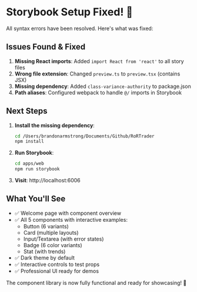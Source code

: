 # Storybook Setup Fixed! 🎉

All syntax errors have been resolved. Here's what was fixed:

## Issues Found & Fixed

1. **Missing React imports**: Added `import React from 'react'` to all story files
2. **Wrong file extension**: Changed `preview.ts` to `preview.tsx` (contains JSX)
3. **Missing dependency**: Added `class-variance-authority` to package.json
4. **Path aliases**: Configured webpack to handle `@/` imports in Storybook

## Next Steps

1. **Install the missing dependency**:
   ```bash
   cd /Users/brandonarmstrong/Documents/Github/RoRTrader
   npm install
   ```

2. **Run Storybook**:
   ```bash
   cd apps/web
   npm run storybook
   ```

3. **Visit**: http://localhost:6006

## What You'll See

- ✅ Welcome page with component overview
- ✅ All 5 components with interactive examples:
  - Button (6 variants)
  - Card (multiple layouts)
  - Input/Textarea (with error states)
  - Badge (6 color variants)
  - Stat (with trends)
- ✅ Dark theme by default
- ✅ Interactive controls to test props
- ✅ Professional UI ready for demos

The component library is now fully functional and ready for showcasing! 🚀
